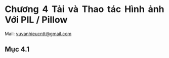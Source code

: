 <div style="font-style: normal; text-align: justify;" markdown="1">

# Chương 4 Tải và Thao tác Hình ảnh Với PIL / Pillow

Mail: vuvanhieucntt@gmail.com


## Mục 4.1

